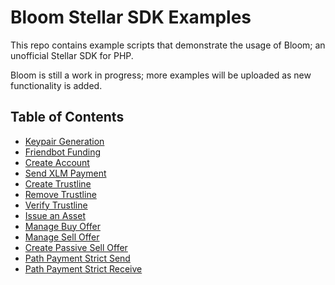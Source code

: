 # Bloom Stellar SDK Examples

This repo contains example scripts that demonstrate the usage of Bloom; an unofficial Stellar SDK for PHP.

Bloom is still a work in progress; more examples will be uploaded as new functionality is added.

## Table of Contents

- [Keypair Generation](src/00-keypair-generation.php)
- [Friendbot Funding](src/00-friendbot-funding.php)
- [Create Account](src/01-create-account.php)
- [Send XLM Payment](src/02-send-xlm-payment.php)
- [Create Trustline](src/04-create-trustline.php)
- [Remove Trustline](src/05-remove-trustline.php)
- [Verify Trustline](src/06-verify-trustline.php)
- [Issue an Asset](src/07-issue-asset.php)
- [Manage Buy Offer](src/08-manage-buy-offer.php)
- [Manage Sell Offer](src/09-manage-sell-offer.php)
- [Create Passive Sell Offer](src/10-create-passive-sell-offer.php)
- [Path Payment Strict Send](src/11-path-payment-strict-send.php)
- [Path Payment Strict Receive](src/12-path-payment-strict-receive.php)
